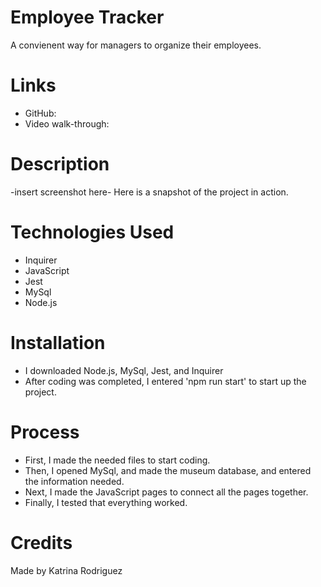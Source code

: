 # Employee Tracker
A convienent way for managers to organize their employees.

# Links
* GitHub:
* Video walk-through: 

# Description
-insert screenshot here-
Here is a snapshot of the project in action. 

# Technologies Used
* Inquirer
* JavaScript
* Jest
* MySql
* Node.js

# Installation
* I downloaded Node.js, MySql, Jest, and Inquirer
* After coding was completed, I entered 'npm run start' to start up the project.

# Process
* First, I made the needed files to start coding.
* Then, I opened MySql, and made the museum database, and entered the information needed.
* Next, I made the JavaScript pages to connect all the pages together.
* Finally, I tested that everything worked.

# Credits
Made by Katrina Rodriguez